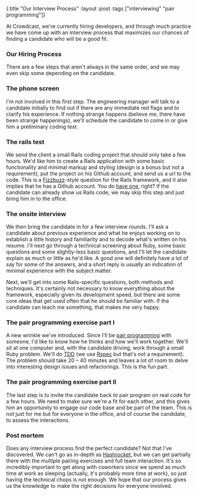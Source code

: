 {:title "Our Interview Process"
:layout :post
:tags ["interviewing" "pair programming"]}

At Crowdcast, we're currently hiring developers, and through much practice we have come up with an
interview process that maximizes our chances of finding a candidate who will be a good fit.

### Our Hiring Process

There are a few steps that aren't always in the same order, and we may even skip some depending on
the candidate.

### The phone screen

I'm not involved in this first step. The engineering manager will talk to a candidate initially to
find out if there are any immediate red flags and to clarify his experience. If nothing strange
happens (believe me, there have been strange happenings), we'll schedule the candidate to come in
or give him a preliminary coding test.

### The rails test

We send the client a small Rails coding project that should only take a few hours. We'd like him
to create a Rails application with some basic functionality and minimal markup and styling (design
is a bonus but not a requirement), put the project on his Github account, and send us a url to the
code. This is a [Fizzbuzz](http://blog.codinghorror.com/why-cant-programmers-program/)-style
question for the Rails framework, and it also implies that he has a Github account. You do
[have one](https://github.com/dbolson), right? If the candidate can already show us Rails code, we
may skip this step and just bring him in to the office.

### The onsite interview

We then bring the candidate in for a few interview rounds. I'll ask a candidate about previous
experience and what he enjoys working on to establish a little history and familiarity and to
decode what's written on his resume. I'll next go through a technical screening about Ruby, some
basic questions and some slightly-less basic questions, and I'll let the candidate explain as much
or little as he'd like. A good one will definitely have a lot of say for some of the answers, and
a short reply is usually an indication of minimal experience with the subject matter.

Next, we'll get into some Rails-specific questions, both methods and techniques. It's certainly
not necessary to know everything about the framework, especially given its development speed, but
there are some core ideas that get used often that he should be familiar with. If the candidate
can teach me something, that makes me very happy.

### The pair programming exercise part I

A new wrinkle we've introduced. Since I'll be [pair programming](https://en.wikipedia.org/wiki/Pair_programming)
with someone, I'd like to know how he thinks and how we'll work together. We'll sit at one
computer and, with the candidate driving, work through a small Ruby problem. We'll do
[TDD](https://en.wikipedia.org/wiki/Test-driven_development) (we use [Rspec](https://www.relishapp.com/rspec)
but that's not a requirement). The problem should take 20 – 40 minutes and leaves a lot of room to
delve into interesting design issues and refactorings. This is the fun part.

### The pair programming exercise part II

The last step is to invite the candidate back to pair program on real code for a few hours. We
need to make sure we're a fit for each other, and this gives him an opportunity to engage our code
base and be part of the team. This is not just for me but for everyone in the office, and of
course the candidate, to assess the interactions.

### Post mortem

Does any interview process find the perfect candidate? Not that I've discovered. We can't go as
in-depth as [Hashrocket](https://gist.github.com/obie/652092), but we can get partially there with
the multiple pairing exercises and full team interaction. It's so incredibly important to get
along with coworkers since we spend as much time at work as sleeping (actually, it's probably more
time at work), so just having the technical chops is not enough. We hope that our process gives us
the knowledge to make the right decisions for everyone involved.
